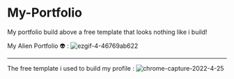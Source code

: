 # My-Portfolio
My portfolio build above a free template that looks nothing like i build!


My Alien Portfolio 👽 : ![ezgif-4-46769ab622](https://user-images.githubusercontent.com/85915502/170406514-0466ea6e-d05d-4030-b172-60142ac4a1c4.gif)

__________________________________________________________________________________________________________________________________________________


The free template i used to build my profile :  ![chrome-capture-2022-4-25](https://user-images.githubusercontent.com/85915502/170190557-cfba1ecb-c9c6-46c0-be7d-d300bff3aad6.gif)


